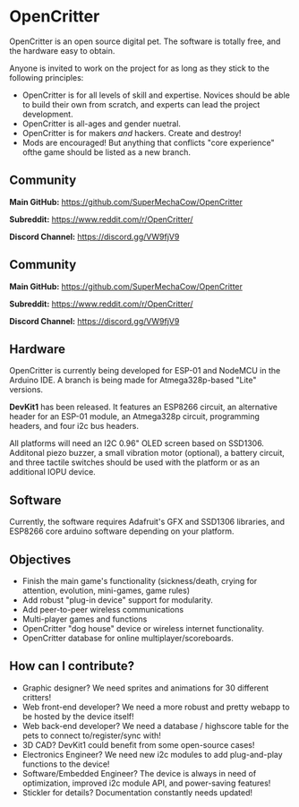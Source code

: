 # OpenCritter

OpenCritter is an open source digital pet. The software is totally free, and the hardware easy to obtain.

Anyone is invited to work on the project for as long as they stick to the following principles:

- OpenCritter is for all levels of skill and expertise. Novices should be able to build their own from scratch, and experts can lead the project development.
- OpenCritter is all-ages and gender nuetral.
- OpenCritter is for makers *and* hackers. Create and destroy!
- Mods are encouraged! But anything that conflicts "core experience" ofthe game should be listed as a new branch.

## Community

**Main GitHub:**
https://github.com/SuperMechaCow/OpenCritter

**Subreddit:**
https://www.reddit.com/r/OpenCritter/

**Discord Channel:**
https://discord.gg/VW9fjV9

## Community

**Main GitHub:**
https://github.com/SuperMechaCow/OpenCritter

**Subreddit:**
https://www.reddit.com/r/OpenCritter/

**Discord Channel:**
https://discord.gg/VW9fjV9


## Hardware

OpenCritter is currently being developed for ESP-01 and NodeMCU in the Arduino IDE. A branch is being made for Atmega328p-based "Lite" versions.

**DevKit1** has been released. It features an ESP8266 circuit, an alternative header for an ESP-01 module, an Atmega328p circuit, programming headers, and four i2c bus headers.

All platforms will need an I2C 0.96" OLED screen based on SSD1306. Additonal piezo buzzer, a small vibration motor (optional), a battery circuit, and three tactile switches should be used with the platform or as an additional IOPU device.

## Software

Currently, the software requires Adafruit's GFX and SSD1306 libraries, and ESP8266 core arduino software depending on your platform.

## Objectives

- Finish the main game's functionality (sickness/death, crying for attention, evolution, mini-games, game rules)
- Add robust "plug-in device" support for modularity.
- Add peer-to-peer wireless communications
- Multi-player games and functions
- OpenCritter "dog house" device or wireless internet functionality.
- OpenCritter database for online multiplayer/scoreboards.

## How can I contribute?

- Graphic designer? We need sprites and animations for 30 different critters!
- Web front-end developer? We need a more robust and pretty webapp to be hosted by the device itself!
- Web back-end developer? We need a database / highscore table for the pets to connect to/register/sync with!
- 3D CAD? DevKit1 could benefit from some open-source cases!
- Electronics Engineer? We need new i2c modules to add plug-and-play functions to the device!
- Software/Embedded Engineer? The device is always in need of optimization, improved i2c module API, and power-saving features!
- Stickler for details? Documentation constantly needs updated!
